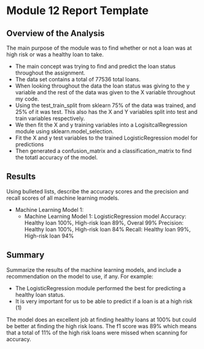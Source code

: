 # Module 12 Report Template

## Overview of the Analysis

The main purpose of the module was to find whether or not a loan was at high risk or was a healthy loan to take.  

* The main concept was trying to find and predict the loan status throughout the assignment.
* The data set contains a total of 77536 total loans.
* When looking throughout the data the loan status was giving to the y variable and the rest of the data was given to the X variable throughout my code. 
* Using the test_train_split from sklearn 75% of the data was trained, and 25% of it was test.  This also has the X and Y variables split into test and train variables respectively. 
* We then fit the X and y training variables into a LogisitcalRegression module using sklearn.model_selection.
* Fit the X and y test variables to the trained LogisticRegression model for predictions
* Then generated a confusion_matrix and a classification_matrix to find the totatl accuracy of the model. 

## Results

Using bulleted lists, describe the accuracy scores and the precision and recall scores of all machine learning models.

* Machine Learning Model 1:
    * Machine Learning Model 1:
LogisticRegression model
Accuracy: Healthy loan 100%, High-risk loan 89%, Overal 99%
Precision: Healthy loan 100%, High-risk loan 84%
Recall: Healthy loan 99%, High-risk loan 94%

## Summary

Summarize the results of the machine learning models, and include a recommendation on the model to use, if any. For example:

* The LogisticRegression module performed the best for predicting a healthy loan status. 
* It is very important for us to be able to predict if a loan is at a high risk (1)

The model does an excellent job at finding healthy loans at 100% but could be better at finding the high risk loans. The f1 score was 89% which means that a total of 11% of the high risk loans were missed when scanning for accuracy. 
